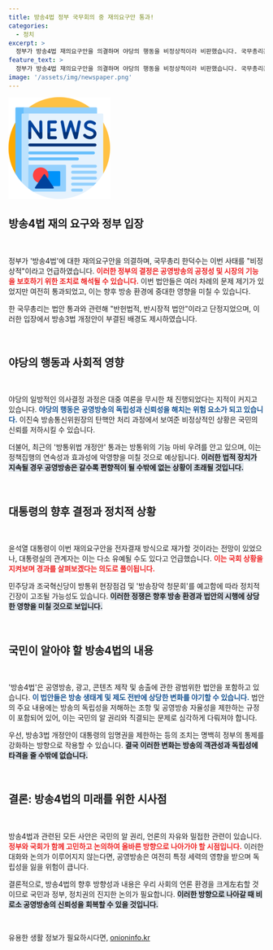 ```yaml
---
title: 방송4법 정부 국무회의 중 재의요구안 통과!
categories:
  - 정치
excerpt: >
  정부가 방송4법 재의요구안을 의결하며 야당의 행동을 비정상적이라 비판했습니다. 국무총리는 법안 통과가 공영방송의 편향성을 심화시킬 우려가 크다고 경고했습니다. 민주당의 반격이 이어질 전망입니다.
feature_text: >
  정부가 방송4법 재의요구안을 의결하며 야당의 행동을 비정상적이라 비판했습니다. 국무총리는 법안 통과가 공영방송의 편향성을 심화시킬 우려가 크다고 경고했습니다. 민주당의 반격이 이어질 전망입니다.
image: '/assets/img/newspaper.png'
---
```


<p><img src="/assets/img/newspaper.png" alt="kimp 속보" /></p>

<h2 data-ke-size="size26">방송4법 재의 요구와 정부 입장</h2>

<p data-ke-size="size16">&nbsp;</p>

<p>정부가 '방송4법'에 대한 재의요구안을 의결하며, 국무총리 한덕수는 이번 사태를 "비정상적"이라고 언급하였습니다. <b><span style="color: #ee2323;">이러한 정부의 결정은 공영방송의 공정성 및 시장의 기능을 보호하기 위한 조치로 해석될 수 있습니다.</span></b> 이번 법안들은 여러 차례의 문제 제기가 있었지만 여전히 통과되었고, 이는 향후 방송 환경에 중대한 영향을 미칠 수 있습니다.  </p>

<p>한 국무총리는 법안 통과와 관련해 "반헌법적, 반시장적 법안"이라고 단정지었으며, 이러한 입장에서 방송3법 개정안이 부결된 배경도 제시하였습니다. </p>

<p data-ke-size="size16">&nbsp;</p>

<h2 data-ke-size="size26">야당의 행동과 사회적 영향</h2>

<p data-ke-size="size16">&nbsp;</p>

<p>야당의 일방적인 의사결정 과정은 대중 여론을 무시한 채 진행되었다는 지적이 커지고 있습니다. <b><span style="color: #1a5490;">야당의 행동은 공영방송의 독립성과 신뢰성을 해치는 위험 요소가 되고 있습니다.</span></b> 이진숙 방송통신위원장의 탄핵안 처리 과정에서 보여준 비정상적인 상황은 국민의 신뢰를 저하시킬 수 있습니다.  </p>

<p>더불어, 최근의 '방통위법 개정안' 통과는 방통위의 기능 마비 우려를 안고 있으며, 이는 정책집행의 연속성과 효과성에 악영향을 미칠 것으로 예상됩니다. <b><span style="background-color: #21538527;">이러한 법적 장치가 지속될 경우 공영방송은 갈수록 편향적이 될 수밖에 없는 상황이 초래될 것입니다.</span></b></p>

<p data-ke-size="size16">&nbsp;</p>

<h2 data-ke-size="size26">대통령의 향후 결정과 정치적 상황</h2>

<p data-ke-size="size16">&nbsp;</p>

<p>윤석열 대통령이 이번 재의요구안을 전자결재 방식으로 재가할 것이라는 전망이 있었으나, 대통령실의 관계자는 이는 다소 유예될 수도 있다고 언급했습니다. <b><span style="color: #ee2323;">이는 국회 상황을 지켜보며 경과를 살펴보겠다는 의도로 풀이됩니다.</span></b>  </p>

<p>민주당과 조국혁신당이 방통위 현장점검 및 '방송장악 청문회'를 예고함에 따라 정치적 긴장이 고조될 가능성도 있습니다. <b><span style="background-color: #21538527;">이러한 정쟁은 향후 방송 환경과 법안의 시행에 상당한 영향을 미칠 것으로 보입니다.</span></b></p>

<p data-ke-size="size16">&nbsp;</p>

<h2 data-ke-size="size26">국민이 알아야 할 방송4법의 내용</h2>

<p data-ke-size="size16">&nbsp;</p>

<p>'방송4법'은 공영방송, 광고, 콘텐츠 제작 및 송출에 관한 광범위한 법안을 포함하고 있습니다. <b><span style="color: #1a5490;">이 법안들은 방송 생태계 및 제도 전반에 상당한 변화를 야기할 수 있습니다.</span></b> 법안의 주요 내용에는 방송의 독립성을 저해하는 조항 및 공영방송 자율성을 제한하는 규정이 포함되어 있어, 이는 국민의 알 권리와 직결되는 문제로 심각하게 다뤄져야 합니다. </p>

<p>우선, 방송3법 개정안이 대통령의 임명권을 제한하는 등의 조치는 명백히 정부의 통제를 강화하는 방향으로 작용할 수 있습니다. <b><span style="background-color: #21538527;">결국 이러한 변화는 방송의 객관성과 독립성에 타격을 줄 수밖에 없습니다.</span></b></p>

<p data-ke-size="size16">&nbsp;</p>

<h2 data-ke-size="size26">결론: 방송4법의 미래를 위한 시사점</h2>

<p data-ke-size="size16">&nbsp;</p>

<p>방송4법과 관련된 모든 사안은 국민의 알 권리, 언론의 자유와 밀접한 관련이 있습니다. <b><span style="color: #ee2323;">정부와 국회가 함께 고민하고 논의하여 올바른 방향으로 나아가야 할 시점입니다.</span></b> 이러한 대화와 논의가 이루어지지 않는다면, 공영방송은 여전히 특정 세력의 영향을 받으며 독립성을 잃을 위험이 큽니다.  </p>

<p>결론적으로, 방송4법의 향후 방향성과 내용은 우리 사회의 언론 환경을 크게左右할 것이므로 국민과 정부, 정치권의 진지한 논의가 필요합니다. <b><span style="background-color: #21538527;">이러한 방향으로 나아갈 때 비로소 공영방송의 신뢰성을 회복할 수 있을 것입니다.</span></b></p>

<p data-ke-size="size16">&nbsp;</p>
유용한 생활 정보가 필요하시다면, <a href="https://onioninfo.kr" rel="dofollow">onioninfo.kr</a>



